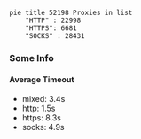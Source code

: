 
```mermaid
pie title 52198 Proxies in list
    "HTTP" : 22998
    "HTTPS": 6681
    "SOCKS" : 28431
```

### Some Info
#### Average Timeout

- mixed: 3.4s
- http: 1.5s
- https: 8.3s
- socks: 4.9s